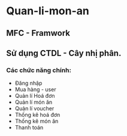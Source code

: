 # Quan-li-mon-an
## MFC - Framwork
## Sử dụng CTDL - Cây nhị phân.

### Các chức năng chính:
* Đăng nhập
* Mua hàng - user
* Quản lí Hoá đơn
* Quản lí món ăn
* Quản lí voucher
* Thống kê hoá đơn
* Thống kê món ăn
* Thanh toán
